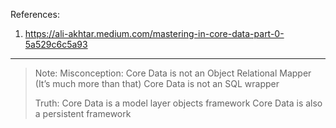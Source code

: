 References:

1. https://ali-akhtar.medium.com/mastering-in-core-data-part-0-5a529c6c5a93

---
> Note:
> Misconception:
> Core Data is not an Object Relational Mapper (It’s much more than that)
> Core Data is not an SQL wrapper
> 
> Truth:
> Core Data is a model layer objects framework
> Core Data is also a persistent framework

